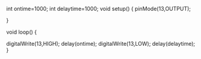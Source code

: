 int ontime=1000;
int delaytime=1000;
void setup() {
 pinMode(13,OUTPUT);

}

void loop() {

  digitalWrite(13,HIGH);
  delay(ontime);
  digitalWrite(13,LOW);
  delay(delaytime);
}
